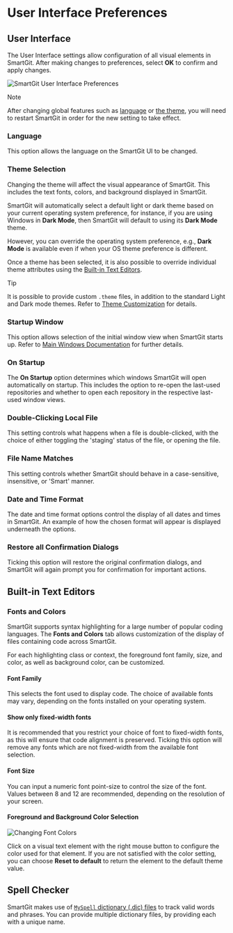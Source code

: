 # User Interface Preferences

## User Interface

The User Interface settings allow configuration of all visual elements in SmartGit.
After making changes to preferences, select **OK** to confirm and apply changes.

![SmartGit User Interface Preferences](../../images/Preferences-user-interface-themes.png)

> [!NOTE]
> After changing global features such as [language](#language) or [the theme](#theme-selection), you will need to restart SmartGit in order for the new setting to take effect.

### Language

This option allows the language on the SmartGit UI to be changed.

### Theme Selection

Changing the theme will affect the visual appearance of SmartGit.
This includes the text fonts, colors, and background displayed in SmartGit.

SmartGit will automatically select a default light or dark theme based on your current operating system preference, for instance, if you are using Windows in **Dark Mode**, then SmartGit will default to using its **Dark Mode** theme.

However, you can override the operating system preference, e.g., **Dark Mode** is available even if when your OS theme preference is different.

Once a theme has been selected, it is also possible to override individual theme attributes using the [Built-in Text Editors](#built-in-text-editors).

> [!TIP]
> It is possible to provide custom `.theme` files, in addition to the standard Light and Dark mode themes.
> Refer to [Theme Customization](../AdvancedSettings/Theme-Customization.md) for details.

### Startup Window

This option allows selection of the initial window view when SmartGit starts up.
Refer to [Main Windows Documentation](../Main-Windows.md) for further details.

### On Startup

The **On Startup** option determines which windows SmartGit will open automatically on startup.
This includes the option to re-open the last-used repositories and whether to open each repository in the respective last-used window views.

### Double-Clicking Local File

This setting controls what happens when a file is double-clicked, with the choice of either toggling the 'staging' status of the file, or opening the file.

### File Name Matches

This setting controls whether SmartGit should behave in a case-sensitive, insensitive, or 'Smart' manner.

### Date and Time Format

The date and time format options control the display of all dates and times in SmartGit.
An example of how the chosen format will appear is displayed underneath the options.

### Restore all Confirmation Dialogs

Ticking this option will restore the original confirmation dialogs, and SmartGit will again prompt you for confirmation for important actions.

## Built-in Text Editors

### Fonts and Colors

SmartGit supports syntax highlighting for a large number of popular coding languages.
The **Fonts and Colors** tab allows customization of the display of files containing code across SmartGit.

For each highlighting class or context, the foreground font family, size, and color, as well as background color, can be customized.

#### Font Family

This selects the font used to display code.
The choice of available fonts may vary, depending on the fonts installed on your operating system.

#### Show only fixed-width fonts

It is recommended that you restrict your choice of font to fixed-width fonts, as this will ensure that code alignment is preserved.
Ticking this option will remove any fonts which are not fixed-width from the available font selection.

#### Font Size

You can input a numeric font point-size to control the size of the font.
Values between 8 and 12 are recommended, depending on the resolution of your screen.

#### Foreground and Background Color Selection

![Changing Font Colors](../../images/Preferences-user-interface-fonts-and-colors.png)

Click on a visual text element with the right mouse button to configure the color used for that element.
If you are not satisfied with the color setting, you can choose **Reset to default** to return the element to the default theme value.

## Spell Checker

SmartGit makes use of [`MySpell` dictionary (.dic) files](https://en.wikipedia.org/wiki/MySpell) to track valid words and phrases.
You can provide multiple dictionary files, by providing each with a unique name.
